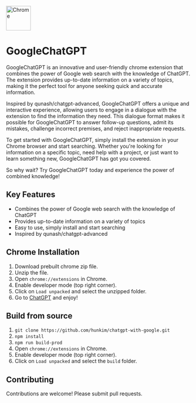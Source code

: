 [link-chrome]: https://chrome.google.com/webstore/detail/googlechatgpt/mdonbhpnpdajiekihkjeneenjhmeipam 'Chrome Web Store'

[<img src="https://user-images.githubusercontent.com/3750161/214147732-c75e96a4-48a4-4b64-b407-c2402e899a75.PNG" height="67" alt="Chrome" valign="middle">][link-chrome]
# GoogleChatGPT

 

GoogleChatGPT is an innovative and user-friendly chrome extension that combines the power of Google web search with the knowledge of ChatGPT. The extension provides up-to-date information on a variety of topics, making it the perfect tool for anyone seeking quick and accurate information.

Inspired by qunash/chatgpt-advanced, GoogleChatGPT offers a unique and interactive experience, allowing users to engage in a dialogue with the extension to find the information they need. This dialogue format makes it possible for GoogleChatGPT to answer follow-up questions, admit its mistakes, challenge incorrect premises, and reject inappropriate requests.

To get started with GoogleChatGPT, simply install the extension in your Chrome browser and start searching. Whether you're looking for information on a specific topic, need help with a project, or just want to learn something new, GoogleChatGPT has got you covered.

So why wait? Try GoogleChatGPT today and experience the power of combined knowledge!

## Key Features
* Combines the power of Google web search with the knowledge of ChatGPT
* Provides up-to-date information on a variety of topics
* Easy to use, simply install and start searching
* Inspired by qunash/chatgpt-advanced


## Chrome Installation
  1. Download prebuilt chrome zip file.
  2. Unzip the file.
  3. Open `chrome://extensions` in Chrome.
  4. Enable developer mode (top right corner).
  5. Click on `Load unpacked` and select the unzipped folder.
  6. Go to [ChatGPT](https://chat.openai.com/chat/) and enjoy!

## Build from source

1. `git clone https://github.com/hunkim/chatgpt-with-google.git`
2. `npm install`
3. `npm run build-prod`
4. Open `chrome://extensions` in Chrome.
5. Enable developer mode (top right corner).
6. Click on `Load unpacked` and select the `build` folder.
</details>

## Contributing

Contributions are welcome! Please submit pull requests.
